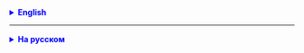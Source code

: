 <details style="margin-top: 16px">
  <summary style="cursor: pointer; color: blue;"><b>English</b></summary>

### Task 1

Given the sentence:

```
What is Java technology and what is its application?
Java is a programming language and a computing platform that was first released by Sun Microsystems in 1995. The technology has evolved from modest development to a tool that plays a significant role
in the modern digital world, providing a reliable platform for a multitude of services and applications. Innovative products
and digital services developed for the future will also be based on Java.

Despite the fact that most modern Java applications combine the Java environment and application, there are still many applications and even some websites that will not work if the desktop
version of Java is not installed on the computer. Java.com is a website designed for users who may still need Java
for desktop applications, especially for Java 8 applications. For more detailed information for developers and
users who would like to learn Java programming, see the dev.java website, for
business users, see the oracle.com/java website.
```

- Write a method that answers how many characters are in this sentence.
- Count how many letters (not characters, digits, or signs!) are in this sentence.
- Count how many letters of the Latin alphabet are in this sentence.
- Count how many letters of the Cyrillic alphabet are in this sentence.

### Task 2* Password Encoding and Decoding Program

#### Technical Specification

#### Goal:

Develop a Java program for encoding and decoding passwords using the following conditions:

- Every even index of a password character is shifted 1000 characters to the right in Unicode.
- Every odd index of a password character is shifted 10 characters to the left in Unicode.
- 6 random characters from the Unicode table are added to the encoded password.

### Functional Requirements:

1. The program should have two main methods: `encodePassword` for encoding a password and `decodePassword` for decoding a password.
2. The `encodePassword` method should take a string with the password as input and return the encoded password as a string.
3. The `decodePassword` method should take the encoded password as a string and return the original password as a string.
4. The program should add 6 random Unicode characters to the encoded password each time a password is encoded.

### Non-functional Requirements:

1. The program should be easy to use through a text-based console interface.
2. The program should be easily readable and maintainable.
3. The program should be tested (smoke test https://en.wikipedia.org/wiki/Smoke_testing_(software)).

</details>

<hr>

<details style="margin-top: 16px">
  <summary style="cursor: pointer; color: blue;"><b>На русском</b></summary>

### Задание 1

Дано предложение:

````text
Что такое технология Java и каково ее применение?
Java представляет собой язык программирования и платформу вычислений, которая была впервые выпущена компанией Sun
Microsystems в 1995 г. Технология эволюционировала из скромной разработки до инструмента, который играет серьезную роль
в современном цифровом мире, предоставляя надежную платформу для множества сервисов и приложений. Инновационные продукты
и цифровые услуги, разрабатываемые для будущего, также будут создаваться на основе Java.

Несмотря на то что большинство современных приложений Java объединяет в себе среду и приложение Java, все еще существует
множество приложений и даже некоторые веб-сайты, которые не будут работать, если на компьютере не установлена настольная
версия Java. Java.com — это веб-сайт, предназначенный для пользователей, которым, возможно, Java по-прежнему требуется
для настольных приложений, в частности для приложений на Java 8. Более подробную информацию для разработчиков и
пользователей, которые хотели бы научиться программированию на Java, см. на веб-сайте dev.java, для
бизнес-пользователей — на веб-странице oracle.com/java.
````

- Напишите метод, который отвечает на вопрос сколько символов в этом предложении.
- Подсчитайте, сколько букв (не символов и не цифр и не знаков!) в этом предложении.
- Подсчитайте, сколько букв латиского алфавита в этом предложении.
- Подсчитайте, сколько букв кирилического алфавита в этом предложении.

### Задание 2* Программа кодирования и декодирования пароля

### Техническое задание

#### Цель:

Разработать программу на Java для кодирования и декодирования пароля с использованием следующих условий:

- Каждый четный индекс символа пароля сдвигается на 1000 символов вправо в Unicode.
- Каждый нечетный индекс символа пароля сдвигается на 10 символов влево в Unicode.
- В закодированный пароль добавляются 6 случайных символов из таблицы Unicode.

### Функциональные требования:

1. Программа должна иметь два основных метода: `encodePassword` для кодирования пароля и `decodePassword` для
   декодирования пароля.
2. Метод `encodePassword` должен принимать строку с паролем в качестве входных данных и возвращать закодированный пароль
   в виде строки.
3. Метод `decodePassword` должен принимать закодированный пароль в виде строки и возвращать исходный пароль в виде
   строки.
4. Программа должна добавлять 6 случайных символов из Unicode в закодированный пароль при каждой кодировке пароля.

### Нефункциональные требования:

1. Программа должна быть простой в использовании через текстовый интерфейс в консоли.
2. Программа должна быть легко читаемой и поддерживаемой.
3. Программа должна быть протестирована (smoke test - https://ru.wikipedia.org/wiki/Smoke_test).

</details>
